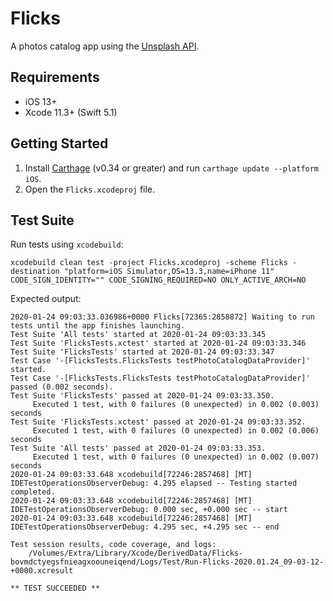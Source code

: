 # Flicks

A photos catalog app using the [Unsplash API](https://unsplash.com/documentation#creating-a-developer-account).

## Requirements

 - iOS 13+
 - Xcode 11.3+ (Swift 5.1)

## Getting Started

1. Install [Carthage](https://github.com/Carthage/Carthage) (v0.34 or greater) and run `carthage update --platform iOS`.
2. Open the `Flicks.xcodeproj` file.

## Test Suite

Run tests using `xcodebuild`:

```
xcodebuild clean test -project Flicks.xcodeproj -scheme Flicks -destination "platform=iOS Simulator,OS=13.3,name=iPhone 11" CODE_SIGN_IDENTITY="" CODE_SIGNING_REQUIRED=NO ONLY_ACTIVE_ARCH=NO
```

Expected output:

```
2020-01-24 09:03:33.036986+0000 Flicks[72365:2858872] Waiting to run tests until the app finishes launching.
Test Suite 'All tests' started at 2020-01-24 09:03:33.345
Test Suite 'FlicksTests.xctest' started at 2020-01-24 09:03:33.346
Test Suite 'FlicksTests' started at 2020-01-24 09:03:33.347
Test Case '-[FlicksTests.FlicksTests testPhotoCatalogDataProvider]' started.
Test Case '-[FlicksTests.FlicksTests testPhotoCatalogDataProvider]' passed (0.002 seconds).
Test Suite 'FlicksTests' passed at 2020-01-24 09:03:33.350.
	 Executed 1 test, with 0 failures (0 unexpected) in 0.002 (0.003) seconds
Test Suite 'FlicksTests.xctest' passed at 2020-01-24 09:03:33.352.
	 Executed 1 test, with 0 failures (0 unexpected) in 0.002 (0.006) seconds
Test Suite 'All tests' passed at 2020-01-24 09:03:33.353.
	 Executed 1 test, with 0 failures (0 unexpected) in 0.002 (0.007) seconds
2020-01-24 09:03:33.648 xcodebuild[72246:2857468] [MT] IDETestOperationsObserverDebug: 4.295 elapsed -- Testing started completed.
2020-01-24 09:03:33.648 xcodebuild[72246:2857468] [MT] IDETestOperationsObserverDebug: 0.000 sec, +0.000 sec -- start
2020-01-24 09:03:33.648 xcodebuild[72246:2857468] [MT] IDETestOperationsObserverDebug: 4.295 sec, +4.295 sec -- end

Test session results, code coverage, and logs:
	/Volumes/Extra/Library/Xcode/DerivedData/Flicks-bovmdctyegsfnieagxoouneiqend/Logs/Test/Run-Flicks-2020.01.24_09-03-12-+0000.xcresult

** TEST SUCCEEDED **
```

